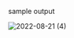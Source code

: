 sample output


![2022-08-21 (4)](https://user-images.githubusercontent.com/76394992/185768015-3586a76d-e59a-4266-8a5e-ef3cb4c75126.png)

